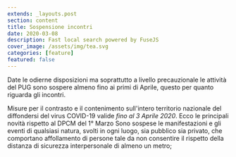 ```yaml
---
extends: _layouts.post
section: content
title: Sospensione incontri
date: 2020-03-08
description: Fast local search powered by FuseJS
cover_image: /assets/img/tea.svg
categories: [feature]
featured: false
---
```


Date le odierne disposizioni ma soprattutto a livello precauzionale le attività del PUG sono sospere almeno fino ai primi di Aprile, questo per quanto riguarda gli incontri.

Misure per il contrasto e il contenimento sull'intero territorio nazionale del diffondersi del virus COVID-19 valide *fino al 3 Aprile 2020*.
Ecco le principali novità rispetto al DPCM del 1° Marzo
    Sono sospese le manifestazioni e gli eventi di qualsiasi natura, svolti in ogni luogo, sia pubblico sia privato, che comportano affollamento di persone tale da non consentire il rispetto della distanza di sicurezza interpersonale di almeno un metro; 